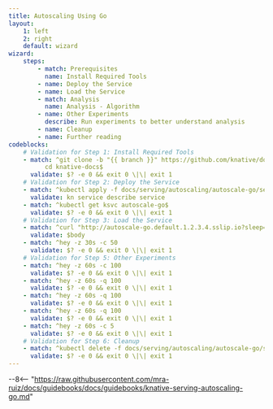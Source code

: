 ```yaml
---
title: Autoscaling Using Go
layout:
    1: left
    2: right
    default: wizard
wizard:
    steps:
        - match: Prerequisites
          name: Install Required Tools
        - name: Deploy the Service
        - name: Load the Service
        - match: Analysis
          name: Analysis - Algorithm
        - name: Other Experiments
          describe: Run experiments to better understand analysis
        - name: Cleanup
        - name: Further reading
codeblocks:
    # Validation for Step 1: Install Required Tools
    - match: ^git clone -b "{{ branch }}" https://github.com/knative/docs knative-docs
          cd knative-docs$
      validate: $? -e 0 && exit 0 \|\| exit 1
    # Validation for Step 2: Deploy the Service
    - match: ^kubectl apply -f docs/serving/autoscaling/autoscale-go/service.yaml$
      validate: kn service describe service
    - match: ^kubectl get ksvc autoscale-go$
      validate: $? -e 0 && exit 0 \|\| exit 1
    # Validation for Step 3: Load the Service
    - match: ^curl "http://autoscale-go.default.1.2.3.4.sslip.io?sleep=100&prime=10000&bloat=5"$
      validate: $body
    - match: ^hey -z 30s -c 50
      validate: $? -e 0 && exit 0 \|\| exit 1
    # Validation for Step 5: Other Experiments
    - match: ^hey -z 60s -c 100
      validate: $? -e 0 && exit 0 \|\| exit 1
    - match: ^hey -z 60s -q 100
      validate: $? -e 0 && exit 0 \|\| exit 1
    - match: ^hey -z 60s -q 100
      validate: $? -e 0 && exit 0 \|\| exit 1
    - match: ^hey -z 60s -q 100
      validate: $? -e 0 && exit 0 \|\| exit 1
    - match: ^hey -z 60s -c 5
      validate: $? -e 0 && exit 0 \|\| exit 1
    # Validation for Step 6: Cleanup
    - match: ^kubectl delete -f docs/serving/autoscaling/autoscale-go/service.yaml$
      validate: $? -e 0 && exit 0 \|\| exit 1
---
```


--8<-- "https://raw.githubusercontent.com/mra-ruiz/docs/guidebooks/docs/guidebooks/knative-serving-autoscaling-go.md"